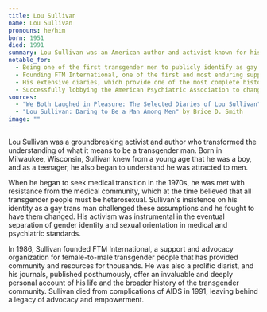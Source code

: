 ```yaml
---
title: Lou Sullivan
name: Lou Sullivan
pronouns: he/him
born: 1951
died: 1991
summary: Lou Sullivan was an American author and activist known for his work on behalf of transgender men. He was a pioneer in the grassroots FTM (female-to-male) movement and was instrumental in helping the medical establishment understand that sexual orientation and gender identity are distinct.
notable_for:
  - Being one of the first transgender men to publicly identify as gay.
  - Founding FTM International, one of the first and most enduring support organizations for trans men.
  - His extensive diaries, which provide one of the most complete historical records of a transgender person's life.
  - Successfully lobbying the American Psychiatric Association to change its diagnostic criteria to decouple gender identity from sexual orientation.
sources:
  - "We Both Laughed in Pleasure: The Selected Diaries of Lou Sullivan" edited by Ellis Martin and Zach Ozma
  - "Lou Sullivan: Daring to Be a Man Among Men" by Brice D. Smith
image: ""
---
```


Lou Sullivan was a groundbreaking activist and author who transformed the understanding of what it means to be a transgender man. Born in Milwaukee, Wisconsin, Sullivan knew from a young age that he was a boy, and as a teenager, he also began to understand he was attracted to men.

When he began to seek medical transition in the 1970s, he was met with resistance from the medical community, which at the time believed that all transgender people must be heterosexual. Sullivan's insistence on his identity as a gay trans man challenged these assumptions and he fought to have them changed. His activism was instrumental in the eventual separation of gender identity and sexual orientation in medical and psychiatric standards.

In 1986, Sullivan founded FTM International, a support and advocacy organization for female-to-male transgender people that has provided community and resources for thousands. He was also a prolific diarist, and his journals, published posthumously, offer an invaluable and deeply personal account of his life and the broader history of the transgender community. Sullivan died from complications of AIDS in 1991, leaving behind a legacy of advocacy and empowerment.
